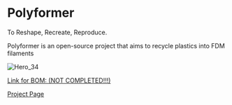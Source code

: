 # Polyformer
To Reshape, Recreate, Reproduce.

Polyformer is an open-source project that aims to recycle plastics into FDM filaments

![Hero_34](https://user-images.githubusercontent.com/55605342/166126684-d6c5657a-c4c1-4474-a20b-533af1ea221a.jpg)

[Link for BOM: (NOT COMPLETED!!!)](https://docs.google.com/spreadsheets/d/1AnlkvCJu0GFPeh3ZkoAeYPVGYUqE0VFktIv_mGqOwsU/edit#gid=570414797)


[Project Page](http://www.reiten.design/polyformer)
